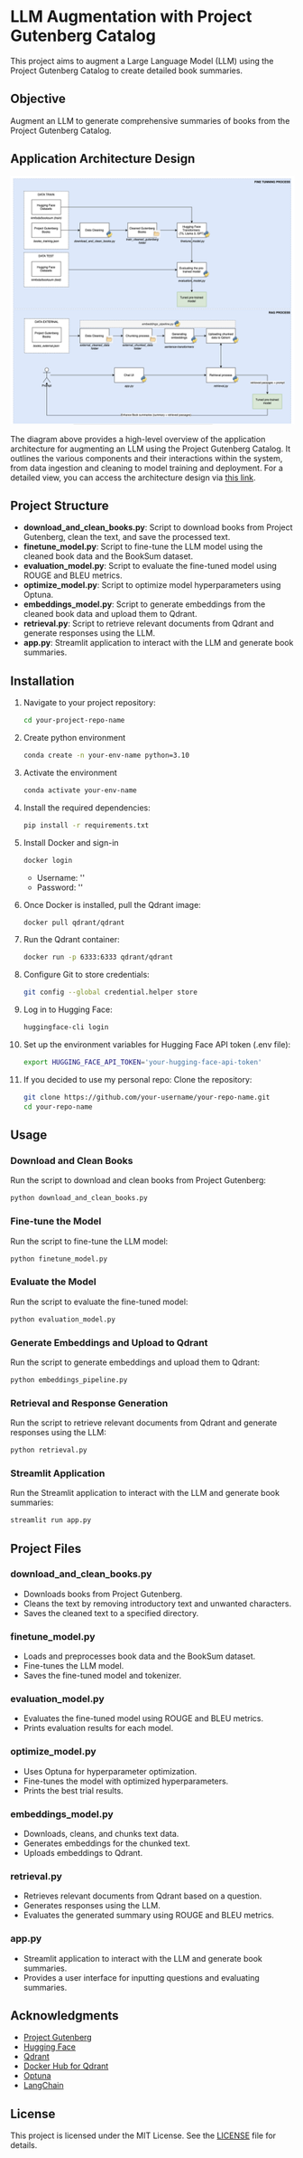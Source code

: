 
# LLM Augmentation with Project Gutenberg Catalog

This project aims to augment a Large Language Model (LLM) using the Project Gutenberg Catalog to create detailed book summaries.

## Objective

Augment an LLM to generate comprehensive summaries of books from the Project Gutenberg Catalog.

## Application Architecture Design

![Application Architecture Design](application_architecture_design.png)

The diagram above provides a high-level overview of the application architecture for augmenting an LLM using the Project Gutenberg Catalog. It outlines the various components and their interactions within the system, from data ingestion and cleaning to model training and deployment. For a detailed view, you can access the architecture design via [this link](https://app.diagrams.net/#G1Xz3PGGhGBTxHArLhelrL2hN0-QDMBYj2#%7B%22pageId%22%3A%22O23dWRMm1G2P5rXFUwsT%22%7D).

## Project Structure

- **download_and_clean_books.py**: Script to download books from Project Gutenberg, clean the text, and save the processed text.
- **finetune_model.py**: Script to fine-tune the LLM model using the cleaned book data and the BookSum dataset.
- **evaluation_model.py**: Script to evaluate the fine-tuned model using ROUGE and BLEU metrics.
- **optimize_model.py**: Script to optimize model hyperparameters using Optuna.
- **embeddings_model.py**: Script to generate embeddings from the cleaned book data and upload them to Qdrant.
- **retrieval.py**: Script to retrieve relevant documents from Qdrant and generate responses using the LLM.
- **app.py**: Streamlit application to interact with the LLM and generate book summaries.

## Installation

1. Navigate to your project repository:
    ```bash
    cd your-project-repo-name
    ```

2. Create python environment
    ```bash
    conda create -n your-env-name python=3.10
    ```

3. Activate the environment
    ```bash
    conda activate your-env-name
    ```

4. Install the required dependencies:
    ```bash
    pip install -r requirements.txt
    ```

5. Install Docker and sign-in
    ```bash
    docker login
    ```
    - Username: ''
    - Password: ''

6. Once Docker is installed, pull the Qdrant image:
    ```bash
    docker pull qdrant/qdrant
    ```

7. Run the Qdrant container:
    ```bash
    docker run -p 6333:6333 qdrant/qdrant
    ```

8. Configure Git to store credentials:
    ```bash
    git config --global credential.helper store
    ```

9. Log in to Hugging Face:
    ```bash
    huggingface-cli login
    ```

10. Set up the environment variables for Hugging Face API token (.env file):
    ```bash
    export HUGGING_FACE_API_TOKEN='your-hugging-face-api-token'
    ```

11. If you decided to use my personal repo: Clone the repository:
    ```bash
    git clone https://github.com/your-username/your-repo-name.git
    cd your-repo-name
    ```

## Usage

### Download and Clean Books

Run the script to download and clean books from Project Gutenberg:
```bash
python download_and_clean_books.py
```

### Fine-tune the Model

Run the script to fine-tune the LLM model:
```bash
python finetune_model.py
```

### Evaluate the Model

Run the script to evaluate the fine-tuned model:
```bash
python evaluation_model.py
```

### Generate Embeddings and Upload to Qdrant

Run the script to generate embeddings and upload them to Qdrant:
```bash
python embeddings_pipeline.py
```

### Retrieval and Response Generation

Run the script to retrieve relevant documents from Qdrant and generate responses using the LLM:
```bash
python retrieval.py
```

### Streamlit Application

Run the Streamlit application to interact with the LLM and generate book summaries:
```bash
streamlit run app.py
```

## Project Files

### download_and_clean_books.py
- Downloads books from Project Gutenberg.
- Cleans the text by removing introductory text and unwanted characters.
- Saves the cleaned text to a specified directory.

### finetune_model.py
- Loads and preprocesses book data and the BookSum dataset.
- Fine-tunes the LLM model.
- Saves the fine-tuned model and tokenizer.

### evaluation_model.py
- Evaluates the fine-tuned model using ROUGE and BLEU metrics.
- Prints evaluation results for each model.

### optimize_model.py
- Uses Optuna for hyperparameter optimization.
- Fine-tunes the model with optimized hyperparameters.
- Prints the best trial results.

### embeddings_model.py
- Downloads, cleans, and chunks text data.
- Generates embeddings for the chunked text.
- Uploads embeddings to Qdrant.

### retrieval.py
- Retrieves relevant documents from Qdrant based on a question.
- Generates responses using the LLM.
- Evaluates the generated summary using ROUGE and BLEU metrics.

### app.py
- Streamlit application to interact with the LLM and generate book summaries.
- Provides a user interface for inputting questions and evaluating summaries.

## Acknowledgments

- [Project Gutenberg](https://www.gutenberg.org/)
- [Hugging Face](https://huggingface.co/)
- [Qdrant](https://qdrant.tech/)
- [Docker Hub for Qdrant](https://hub.docker.com/r/qdrant/qdrant)
- [Optuna](https://optuna.org/)
- [LangChain](https://langchain.org/)

## License

This project is licensed under the MIT License. See the [LICENSE](LICENSE) file for details.
